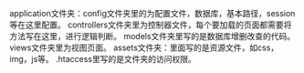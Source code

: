 application文件夹：config文件夹里的为配置文件，数据库，基本路径，session等在这里配置。
                  controllers文件夹里为控制器文件，每个要加载的页面都需要将方法写在这里，进行逻辑判断。
                  models文件夹里写的是数据库增删改查的代码。
                  views文件夹里为视图页面。
assets文件夹：里面写的是资源文件，如css，img，js等。
.htaccess里写的是文件夹的访问权限。

